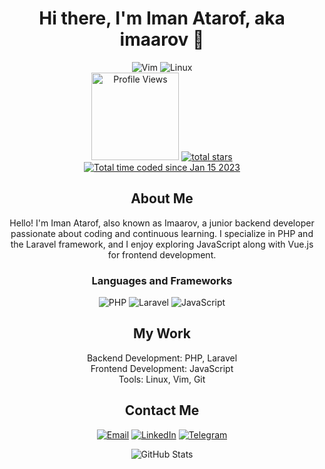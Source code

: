 <h1 align="center">Hi there, I'm Iman Atarof, aka imaarov 👋</h1>

<p align="center">
    <img src="https://img.shields.io/badge/Editor-Vim-019733?style=for-the-badge&logo=vim&logoColor=white" alt="Vim" />
    <img src="https://img.shields.io/badge/OS-Linux-FCC624?style=for-the-badge&logo=linux&logoColor=black" alt="Linux" />
    <br/>
<!-- Profile Views Badge -->
<img src="https://komarev.com/ghpvc/?username=imaarov&color=55960c&style=for-the-badge&label=Profile%20Views" alt="Profile Views" width="140px" />

<a href="https://github.com/imaarov?tab=repositories&sort=stargazers">
    <img alt="total stars" title="Total stars on GitHub" src="https://custom-icon-badges.demolab.com/github/stars/imaarov?color=55961c&style=for-the-badge&labelColor=488206&logo=star"/>
</a>
<br/>
<!-- <a href="https://wakatime.com/608c2640-2da4-4ae7-819b-21c17a5b9242">
    <img src="https://wakatime.com/badge/user/608c2640-2da4-4ae7-819b-21c17a5b9242.svg" alt="Wakatime" />
</a> -->
<a href="https://wakatime.com/@608c2640-2da4-4ae7-819b-21c17a5b9242"><img src="https://wakatime.com/badge/user/608c2640-2da4-4ae7-819b-21c17a5b9242.svg" alt="Total time coded since Jan 15 2023" /></a>
</p>

<h2 align="center">About Me</h2>

<p align="center">Hello! I'm Iman Atarof, also known as Imaarov, a junior backend developer passionate about coding and continuous learning. I specialize in PHP and the Laravel framework, and I enjoy exploring JavaScript along with Vue.js for frontend development.</p>

<h3 align="center">Languages and Frameworks</h3>

<p align="center">
    <img src="https://img.shields.io/badge/PHP-777BB4?style=for-the-badge&logo=php&logoColor=white" alt="PHP" />
    <img src="https://img.shields.io/badge/Laravel-FF2D20?style=for-the-badge&logo=laravel&logoColor=white" alt="Laravel" />
    <img src="https://img.shields.io/badge/JavaScript-F7DF1E?style=for-the-badge&logo=javascript&logoColor=black" alt="JavaScript" />
</p>

<h2 align="center">My Work</h2>

<p align="center">
    Backend Development: PHP, Laravel<br>
    Frontend Development: JavaScript<br>
    Tools: Linux, Vim, Git
</p>

<h2 align="center">Contact Me</h2>

<p align="center">
    <a href="mailto:info@imaarov.ir"><img src="https://img.shields.io/badge/Email-D14836?style=for-the-badge&logo=gmail&logoColor=white" alt="Email" /></a>
    <a href="https://www.linkedin.com/in/imaarov-"><img src="https://img.shields.io/badge/LinkedIn-0077B5?style=for-the-badge&logo=linkedin&logoColor=white" alt="LinkedIn" /></a>
    <a href="https://t.me/imaarov"><img src="https://img.shields.io/badge/Telegram-2CA5E0?style=for-the-badge&logo=telegram&logoColor=white" alt="Telegram" /></a>
</p>

<p align="center">
    <img src="https://github-readme-stats.vercel.app/api?username=imaarov&show_icons=true&theme=radical" alt="GitHub Stats" />
</p>
